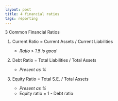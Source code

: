 ```yaml
---
layout: post
title: 4 financial ratios
tags: reporting
---
```


3 Common Financial Ratios   
 
1. Current Ratio = Current Assets / Current Liabilities   
   
   - *Ratio > 1.5 is good*   

2. Debt Ratio = Total Liabilities / Total Assets 
   
   - *Present as %*    

3. Equity Ratio = Total S.E. / Total Assets   
   
   - *Present as %*   
   - Equity ratio = 1 - Debt ratio 
  
